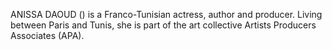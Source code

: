 ANISSA DAOUD () is a Franco-Tunisian actress, author and producer. Living between Paris and Tunis, she is part of the art collective Artists Producers Associates (APA).
